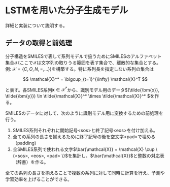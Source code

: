 # LSTMを用いた分子生成モデル

詳細と実装について説明する。

## データの取得と前処理

分子構造をSMILESで表して系列モデルで扱うためにSMILESのアルファベット集合$\mathcal{X}$(ここで$\mathcal{X}$は文字列の取りうる範囲を表す集合で、離散的な集合とする。例: $\mathcal{X} = \{C, O, N, =, \dots \}$)を構築する。特に系列長を指定しない系列の集合は

$$
\mathcal{X}^* = \bigcup_{t=1}^{\infty} \mathcal{X}^T
$$

と表す。各SMILES系列$\bm{x} \in \mathcal{X}^*$から、識別モデル用のデータ$(\tilde{\bm{x}}, \tilde{\bm{y}}) \in \tilde{\mathcal{X}}^* \times \tilde{\mathcal{X}}^* $を作る。

SMILESのデータに対して、次のように識別モデル用に変換するための前処理を行う。

1. SMILES系列それぞれに開始記号\<sos>と終了記号\<eos>を付け加える。
2. 全ての系列の長さを揃えるために終了記号の後を空文字\<pad>で埋める（padding）
3. 全SMILES系列で使われる文字$\bar{\mathcal{X}} = \mathcal{X} \cup \{<sos>, <eos>, <pad> \}$を集計し、$\bar{\mathcal{X}}$と整数の対応表（辞書）を作る。

全ての系列の長さを揃えることで複数の系列に対して同時に計算を行え、予測や学習効率を上げることができる。
